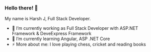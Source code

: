 ### Hello there! 👋

My name is Harsh J, Full Stack Developer.

- 🔭 I’m currently working as Full Stack Developer with ASP.NET Framework & DeveExpress Framework
- 🌱 I’m currently learning Angular, ASP .NET Core
- ⚡ More about me: I love playing chess, cricket and reading books
